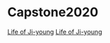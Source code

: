 # Capstone2020

[Life of Ji-young](https://kikijinqili.github.io/Capstone2020/life-of-jiyoung/)
[Life of Ji-young](https://kikijinqili.github.io/Capstone2020/Microsite/)

